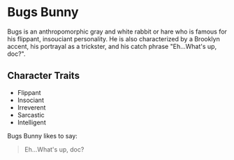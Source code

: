 # Bugs Bunny

Bugs is an anthropomorphic gray and white rabbit or hare who is famous for his flippant, insouciant personality. He is also characterized by a Brooklyn accent, his portrayal as a trickster, and his catch phrase "Eh...What's up, doc?".

## Character Traits

* Flippant
* Insociant
* Irreverent
* Sarcastic
* Intelligent

Bugs Bunny likes to say:

> Eh...What's up, doc?

